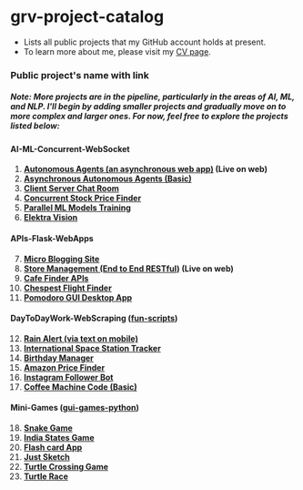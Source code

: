 # grv-project-catalog
- Lists all public projects that my GitHub account holds at present. 
- To learn more about me, please visit my [CV page](https://garvneo.github.io/cv/).

### Public project's name with link
##### Note: More projects are in the pipeline, particularly in the areas of AI, ML, and NLP. I'll begin by adding smaller projects and gradually move on to more complex and larger ones. For now, feel free to explore the projects listed below:

#### AI-ML-Concurrent-WebSocket
1. **[Autonomous Agents (an asynchronous web app)](https://github.com/garvneo/autonomous-agents) (Live on web)**
2. **[Asynchronous Autonomous Agents (Basic)](https://github.com/garvneo/autonomous-agent-basic)**
3. **[Client Server Chat Room](https://github.com/garvneo/client-server-chat-room)**
4. **[Concurrent Stock Price Finder](https://github.com/garvneo/concurrent-stock-price-scraper)**
5. **[Parallel ML Models Training](https://github.com/garvneo/parallel-training-machine-learning-models)**
6. **[Elektra Vision](https://github.com/garvneo/elektra-vision)**
#### APIs-Flask-WebApps
7. **[Micro Blogging Site](https://github.com/garvneo/leons-life-blog)**
8. **[Store Management (End to End RESTful)](https://github.com/garvneo/flask-restful-app-e2e) (Live on web)**
9. **[Cafe Finder APIs](https://github.com/garvneo/cafe-finder-rest-apis)**
10. **[Chespest Flight Finder](https://github.com/garvneo/cheapest-flight-finder)**
11. **[Pomodoro GUI Desktop App](https://github.com/garvneo/pomodoro-app)**
#### DayToDayWork-WebScraping ([fun-scripts](https://github.com/garvneo/fun-projects))
12. **[Rain Alert (via text on mobile)](https://github.com/garvneo/fun-projects/tree/main/RainAlert)**
13. **[International Space Station Tracker](https://github.com/garvneo/fun-projects/tree/main/IntSpaceStationTracker)**
14. **[Birthday Manager](https://github.com/garvneo/fun-projects/tree/main/BirthdayManager)**
15. **[Amazon Price Finder](https://github.com/garvneo/fun-projects/tree/main/AmazonPriceFinderBS4)**
16. **[Instagram Follower Bot](https://github.com/garvneo/fun-projects/tree/main/InstaFollowerBot)**
17. **[Coffee Machine Code (Basic)](https://github.com/garvneo/fun-projects/tree/main/CoffeeMachineCode)**
#### Mini-Games ([gui-games-python](https://github.com/garvneo/gui-games-python))
18. **[Snake Game](https://github.com/garvneo/gui-games-python/tree/main/SnakeGame)**
19. **[India States Game](https://github.com/garvneo/gui-games-python/tree/main/IndiaStatesGame)**
20. **[Flash card App](https://github.com/garvneo/gui-games-python/tree/main/FlashCardApp)**
21. **[Just Sketch](https://github.com/garvneo/gui-games-python/tree/main/JustSketch)**
22. **[Turtle Crossing Game](https://github.com/garvneo/gui-games-python/tree/main/TurtleCrossingGame)**
23. **[Turtle Race](https://github.com/garvneo/gui-games-python/tree/main/TurtleRace)**


